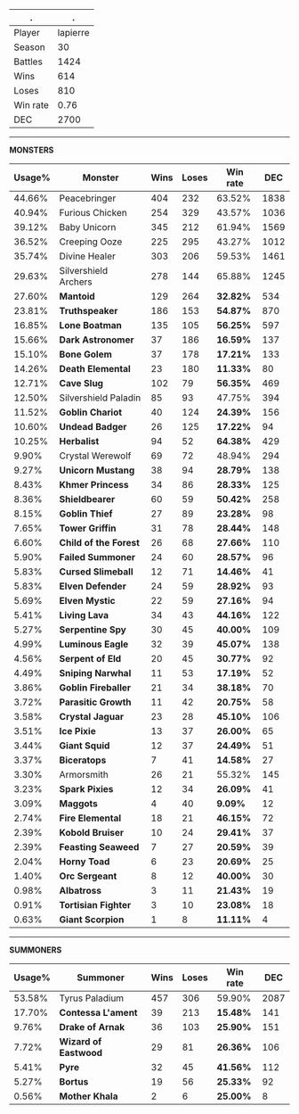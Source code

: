 .|.
|-|-
Player|lapierre
Season|30
Battles|1424
Wins|614
Loses|810
Win rate|0.76
DEC|2700

---
**MONSTERS**

Usage%|Monster|Wins|Loses|Win rate|DEC|
-|-|-|-|-|-|
44.66%|Peacebringer|404|232|63.52%|1838|
40.94%|Furious Chicken|254|329|43.57%|1036|
39.12%|Baby Unicorn|345|212|61.94%|1569|
36.52%|Creeping Ooze|225|295|43.27%|1012|
35.74%|Divine Healer|303|206|59.53%|1461|
29.63%|Silvershield Archers|278|144|65.88%|1245|
27.60%|**Mantoid**|129|264|**32.82%**|534|
23.81%|**Truthspeaker**|186|153|**54.87%**|870|
16.85%|**Lone Boatman**|135|105|**56.25%**|597|
15.66%|**Dark Astronomer**|37|186|**16.59%**|137|
15.10%|**Bone Golem**|37|178|**17.21%**|133|
14.26%|**Death Elemental**|23|180|**11.33%**|80|
12.71%|**Cave Slug**|102|79|**56.35%**|469|
12.50%|Silvershield Paladin|85|93|47.75%|394|
11.52%|**Goblin Chariot**|40|124|**24.39%**|156|
10.60%|**Undead Badger**|26|125|**17.22%**|94|
10.25%|**Herbalist**|94|52|**64.38%**|429|
9.90%|Crystal Werewolf|69|72|48.94%|294|
9.27%|**Unicorn Mustang**|38|94|**28.79%**|138|
8.43%|**Khmer Princess**|34|86|**28.33%**|125|
8.36%|**Shieldbearer**|60|59|**50.42%**|258|
8.15%|**Goblin Thief**|27|89|**23.28%**|98|
7.65%|**Tower Griffin**|31|78|**28.44%**|148|
6.60%|**Child of the Forest**|26|68|**27.66%**|110|
5.90%|**Failed Summoner**|24|60|**28.57%**|96|
5.83%|**Cursed Slimeball**|12|71|**14.46%**|41|
5.83%|**Elven Defender**|24|59|**28.92%**|93|
5.69%|**Elven Mystic**|22|59|**27.16%**|94|
5.41%|**Living Lava**|34|43|**44.16%**|122|
5.27%|**Serpentine Spy**|30|45|**40.00%**|109|
4.99%|**Luminous Eagle**|32|39|**45.07%**|138|
4.56%|**Serpent of Eld**|20|45|**30.77%**|92|
4.49%|**Sniping Narwhal**|11|53|**17.19%**|52|
3.86%|**Goblin Fireballer**|21|34|**38.18%**|70|
3.72%|**Parasitic Growth**|11|42|**20.75%**|58|
3.58%|**Crystal Jaguar**|23|28|**45.10%**|106|
3.51%|**Ice Pixie**|13|37|**26.00%**|65|
3.44%|**Giant Squid**|12|37|**24.49%**|51|
3.37%|**Biceratops**|7|41|**14.58%**|27|
3.30%|Armorsmith|26|21|55.32%|145|
3.23%|**Spark Pixies**|12|34|**26.09%**|41|
3.09%|**Maggots**|4|40|**9.09%**|12|
2.74%|**Fire Elemental**|18|21|**46.15%**|72|
2.39%|**Kobold Bruiser**|10|24|**29.41%**|37|
2.39%|**Feasting Seaweed**|7|27|**20.59%**|39|
2.04%|**Horny Toad**|6|23|**20.69%**|25|
1.40%|**Orc Sergeant**|8|12|**40.00%**|30|
0.98%|**Albatross**|3|11|**21.43%**|19|
0.91%|**Tortisian Fighter**|3|10|**23.08%**|18|
0.63%|**Giant Scorpion**|1|8|**11.11%**|4|

---
**SUMMONERS**

Usage%|Summoner|Wins|Loses|Win rate|DEC|
-|-|-|-|-|-|
53.58%|Tyrus Paladium|457|306|59.90%|2087|
17.70%|**Contessa L'ament**|39|213|**15.48%**|141|
9.76%|**Drake of Arnak**|36|103|**25.90%**|151|
7.72%|**Wizard of Eastwood**|29|81|**26.36%**|106|
5.41%|**Pyre**|32|45|**41.56%**|112|
5.27%|**Bortus**|19|56|**25.33%**|92|
0.56%|**Mother Khala**|2|6|**25.00%**|8|
